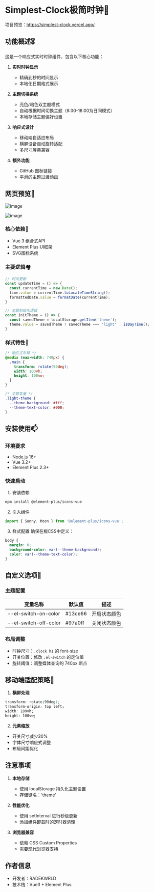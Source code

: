 # Simplest-Clock极简时钟🎲
项目预览：https://simplest-clock.vercel.app/

## 功能概述🎖
这是一个响应式实时时钟组件，包含以下核心功能：

1. **实时时钟显示**
   - 精确到秒的时间显示
   - 本地化日期格式展示

2. **主题切换系统**
   - 亮色/暗色双主题模式
   - 自动根据时间切换主题（6:00-18:00为日间模式）
   - 本地存储主题偏好设置

3. **响应式设计**
   - 移动端自适应布局
   - 横屏设备自动旋转适配
   - 多尺寸屏幕兼容

4. **额外功能**
   - GitHub 图标链接
   - 平滑的主题过渡动画

## 网页预览🚝

![image](https://github.com/user-attachments/assets/defe9042-0524-48ce-8b26-a34af16417ea)

![image](https://github.com/user-attachments/assets/e7a2d615-5fa4-4ab7-96db-d9b918e79006)


### 核心依赖🗿
- Vue 3 组合式API
- Element Plus UI框架
- SVG图标系统

### 主要逻辑🏘
```javascript
// 时间更新
const updateTime = () => {
  const currentTime = new Date();
  time.value = currentTime.toLocaleTimeString();
  formattedDate.value = formatDate(currentTime);
}

// 主题初始化逻辑
const initTheme = () => {
  const savedTheme = localStorage.getItem('theme');
  theme.value = savedTheme ? savedTheme === 'light' : isDayTime();
}
```

### 样式特性🎁
```css
/* 响应式布局 */
@media (max-width: 740px) {
  .main {
    transform: rotate(90deg);
    width: 100vh;
    height: 100vw;
  }
}

/* 主题变量 */
.light-theme {
  --theme-background: #fff;
  --theme-text-color: #000;
}
```

## 安装使用📫

### 环境要求
- Node.js 16+
- Vue 3.2+
- Element Plus 2.3+

### 快速启动
1. 安装依赖
```bash
npm install @element-plus/icons-vue
```

2. 引入组件
```javascript
import { Sunny, Moon } from '@element-plus/icons-vue';
```

3. 样式配置
确保在根CSS中定义：
```css
body {
  margin: 0;
  background-color: var(--theme-background);
  color: var(--theme-text-color);
}
```

## 自定义选项📧

### 主题配置
| 变量名称             | 默认值       | 描述               |
|----------------------|-------------|--------------------|
| --el-switch-on-color | #13ce66     | 开启状态颜色        |
| --el-switch-off-color| #97a0ff     | 关闭状态颜色        |

### 布局调整
- 时钟尺寸：`.clock h1` 的 font-size
- 开关位置：修改 `.el-switch` 的定位值
- 旋转阈值：调整媒体查询的 740px 断点

## 移动端适配策略📑

1. **横屏处理**
```css
transform: rotate(90deg);
transform-origin: top left;
width: 100vh;
height: 100vw;
```

2. **元素缩放**
- 开关尺寸减少20%
- 字体尺寸响应式调整
- 布局间距优化

## 注意事项

1. **本地存储**
   - 使用 localStorage 持久化主题设置
   - 存储键名：'theme'

2. **性能优化**
   - 使用 setInterval 进行秒级更新
   - 添加组件卸载时的定时器清理

3. **浏览器兼容**
   - 依赖 CSS Custom Properties
   - 需要现代浏览器支持

## 作者信息
- 开发者：RADEKWRLD
- 技术栈：Vue3 + Element Plus
